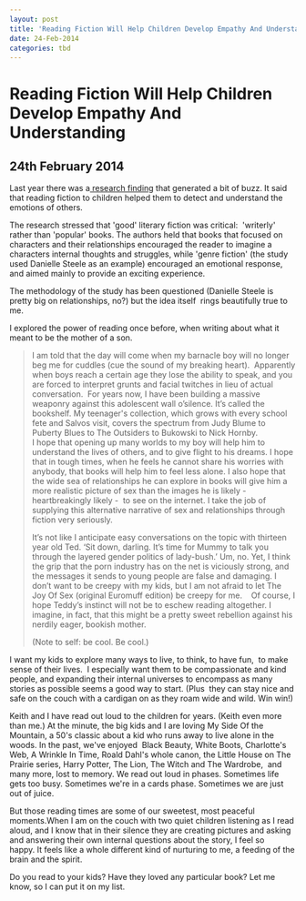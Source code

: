 ```yaml
---
layout: post
title: 'Reading Fiction Will Help Children Develop Empathy And Understanding'
date: 24-Feb-2014
categories: tbd
---
```


# Reading Fiction Will Help Children Develop Empathy And Understanding

## 24th February 2014

<p <img class="photo-horiz" src="/images/2014/02/IMG_15491-e1393209639122-764x1024.jpg" /></p>

<p Pudding stretches for books just beyond her reach. I hope she continues that way.</p>

Last year there was a<a href="http://www.scientificamerican.com/article/novel-finding-reading-literary-fiction-improves-empathy/"> research finding</a> that generated a bit of buzz. It said that reading fiction to children helped them to detect and understand the emotions of others.

The research stressed that 'good' literary fiction was critical:  'writerly' rather than 'popular' books. The authors held that books that focused on characters and their relationships encouraged the reader to imagine a characters internal thoughts and struggles,   while 'genre fiction' (the study used Danielle Steele as an example) encouraged an emotional response,   and aimed mainly to provide an exciting experience.

The methodology of the study has been questioned (Danielle Steele is pretty big on relationships, no?) but the idea itself  rings beautifully true to me.

I explored the power of reading once before, when writing about what it meant to be the mother of a son.

<blockquote>

<div>I am told that the day will come when my barnacle boy will no longer beg me for cuddles (cue the sound of my breaking heart).  Apparently when boys reach a certain age they lose the ability to speak, and you are forced to interpret grunts and facial twitches in lieu of actual conversation.  For years now, I have been building a massive weaponry against this adolescent wall o’silence. It’s called the bookshelf. My teenager's collection, which grows with every school fete and Salvos visit, covers the spectrum from Judy Blume to Puberty Blues to The Outsiders to Bukowski to Nick Hornby.</div>

<div></div>

 

<div>I hope that opening up many worlds to my boy will help him to understand the lives of others, and to give flight to his dreams. I hope that in tough times, when he feels he cannot share his worries with anybody, that books will help him to feel less alone. I also hope that the wide sea of relationships he can explore in books will give him a more realistic picture of sex than the images he is likely - heartbreakingly likely -  to see on the internet. I take the job of supplying this alternative narrative of sex and relationships through fiction very seriously.

It’s not like I anticipate easy conversations on the topic with thirteen year old Ted. ‘Sit down, darling. It’s time for Mummy to talk you through the layered gender politics of lady-bush.’ Um, no. Yet, I think the grip that the porn industry has on the net is viciously strong, and the messages it sends to young people are false and damaging. I don’t want to be creepy with my kids, but I am not afraid to let The Joy Of Sex (original Euromuff edition) be creepy for me.    Of course, I hope Teddy’s instinct will not be to eschew reading altogether. I imagine, in fact, that this might be a pretty sweet rebellion against his nerdily eager, bookish mother.

(Note to self: be cool. Be cool.)</div></blockquote>

I want my kids to explore many ways to live, to think, to have fun,  to make sense of their lives.  I especially want them to be compassionate and kind people, and expanding their internal universes to encompass as many stories as possible seems a good way to start. (Plus  they can stay nice and safe on the couch with a cardigan on as they roam wide and wild. Win win!)

Keith and I have read out loud to the children for years. (Keith even more than me.) At the minute, the big kids and I are loving My Side Of the Mountain, a 50's classic about a kid who runs away to live alone in the woods. In the past, we've enjoyed  Black Beauty, White Boots, Charlotte's Web, A Wrinkle In Time, Roald Dahl's whole canon, the Little House on The Prairie series, Harry Potter, The Lion, The Witch and The Wardrobe,  and many more, lost to memory. We read out loud in phases. Sometimes life gets too busy. Sometimes we're in a cards phase. Sometimes we are just out of juice.

But those reading times are some of our sweetest, most peaceful moments.When I am on the couch with two quiet children listening as I read aloud, and I know that in their silence they are creating pictures and asking and answering their own internal questions about the story, I feel so happy. It feels like a whole different kind of nurturing to me, a feeding of the brain and the spirit.

Do you read to your kids? Have they loved any particular book? Let me know, so I can put it on my list.
